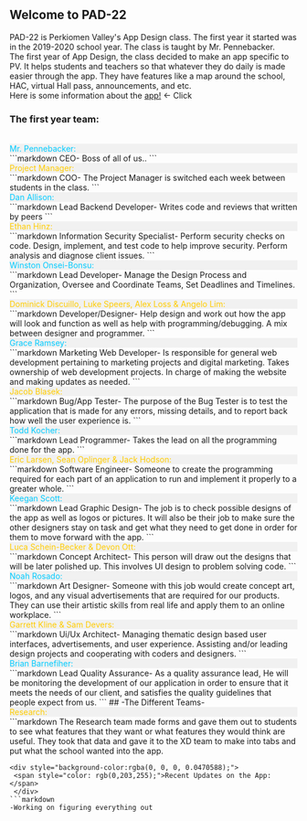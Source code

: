 ## Welcome to PAD-22
PAD-22 is Perkiomen Valley's App Design class. The first year it started was in the 2019-2020 school year. The class is taught by Mr. Pennebacker. 
<br/>
The first year of App Design, the class decided to make an app specific to PV. It helps students and teachers so that whatever they do daily is made easier through the app. They have features like a map around the school, HAC, virtual Hall pass, announcements, and etc.
<br/>
Here is some information about the [app!](pvapp.md) ← Click
<br/>
### The first year team:
<br/>
<div style="background-color:rgba(0, 0, 0, 0.0470588);">
 <span style="color: rgb(0,203,255);">Mr. Pennebacker:</span>
 </div>
```markdown
CEO-
Boss of all of us..
```
 <div style="background-color:rgba(0, 0, 0, 0.0470588);">
 <span style="color: rgb(255,204,0);">Project Manager:</span>
 </div>
```markdown
COO-
The Project Manager is switched each week between students in the class.
```
<div style="background-color:rgba(0, 0, 0, 0.0470588);">
 <span style="color: rgb(0,203,255);">Dan Allison:</span>
 </div>
```markdown
Lead Backend Developer-
Writes code and reviews that written by peers
```
 <div style="background-color:rgba(0, 0, 0, 0.0470588);">
 <span style="color: rgb(255,204,0);">Ethan Hinz:</span>
 </div>
```markdown
Information Security Specialist-
Perform security checks on code. Design, implement, and test code to help
improve security. Perform analysis and diagnose client issues.
```
<div style="background-color:rgba(0, 0, 0, 0.0470588);">
 <span style="color: rgb(0,203,255);">Winston Onsei-Bonsu:</span>
 </div>
```markdown
Lead Developer-
Manage the Design Process and Organization, Oversee and Coordinate Teams,
Set Deadlines and Timelines.
```
 <div style="background-color:rgba(0, 0, 0, 0.0470588);">
 <span style="color: rgb(255,204,0);">Dominick Discuillo, Luke Speers, Alex Loss & Angelo Lim:</span>
 </div>
```markdown
Developer/Designer-
Help design and work out how the app will look and function as well as help 
with programming/debugging. A mix between designer and programmer.
```
<div style="background-color:rgba(0, 0, 0, 0.0470588);">
 <span style="color: rgb(0,203,255);">Grace Ramsey:</span>
 </div>
```markdown
Marketing Web Developer- 
Is responsible for general web development pertaining to marketing projects 
and digital marketing. Takes ownership of web development projects. In 
charge of making the website and making updates as needed.
```
 <div style="background-color:rgba(0, 0, 0, 0.0470588);">
 <span style="color: rgb(255,204,0);">Jacob Blasek:</span>
 </div>
```markdown
Bug/App Tester-
The purpose of the Bug Tester is to test the application that is made for any 
errors, missing details, and to report back how well the user experience is.
```
<div style="background-color:rgba(0, 0, 0, 0.0470588);">
 <span style="color: rgb(0,203,255);">Todd Kocher:</span>
 </div>
```markdown
Lead Programmer-
Takes the lead on all the programming done for the app.
```
 <div style="background-color:rgba(0, 0, 0, 0.0470588);">
 <span style="color: rgb(255,204,0);">Eric Larsen, Sean Oplinger & Jack Hodson:</span>
 </div>
```markdown
Software Engineer-
Someone to create the programming required for each part of an application to 
run and implement it properly to a greater whole.
```
<div style="background-color:rgba(0, 0, 0, 0.0470588);">
 <span style="color: rgb(0,203,255);">Keegan Scott:</span>
 </div>
```markdown
Lead Graphic Design-
The job is to check possible designs of the app as well as logos or pictures.
It will also be their job to make sure the other designers stay on task and
get what they need to get done in order for them to move forward with the
app.
```
 <div style="background-color:rgba(0, 0, 0, 0.0470588);">
 <span style="color: rgb(255,204,0);">Luca Schein-Becker & Devon Ott:</span>
 </div>
```markdown
Concept Architect-
This person will draw out the designs that will be later polished up. 
This involves UI design to problem solving code.
```
<div style="background-color:rgba(0, 0, 0, 0.0470588);">
 <span style="color: rgb(0,203,255);">Noah Rosado:</span>
 </div>
```markdown
Art Designer-
Someone with this job would create concept art, logos, and any visual 
advertisements that are required for our products. They can use their 
artistic skills from real life and apply them to an online workplace.
```
 <div style="background-color:rgba(0, 0, 0, 0.0470588);">
 <span style="color: rgb(255,204,0);">Garrett Kline & Sam Devers:</span>
 </div>
```markdown
Ui/Ux Architect-
Managing thematic design based user interfaces, advertisements, and user 
experience. Assisting and/or leading design projects and cooperating 
with coders and designers.
```
<div style="background-color:rgba(0, 0, 0, 0.0470588);">
 <span style="color: rgb(0,203,255);">Brian Barnefiher:</span>
 </div>
```markdown
Lead Quality Assurance-
As a quality assurance lead, He will be monitoring the development of our 
application in order to ensure that it meets the needs of our client, 
and satisfies the quality guidelines that people expect from us.
```
## -The Different Teams-
<div style="background-color:rgba(0, 0, 0, 0.0470588);">
 <span style="color: rgb(255,204,0);">Research:</span>
 </div>
```markdown
The Research team made forms and gave them out to students
to see what features that they want or what features
they would think are useful. They took that data and
gave it to the XD team to make into tabs and put
what the school wanted into the app.

```
<div style="background-color:rgba(0, 0, 0, 0.0470588);">
 <span style="color: rgb(0,203,255);">Recent Updates on the App:</span>
 </div>
```markdown
-Working on figuring everything out


```

